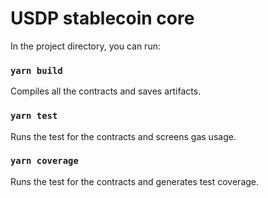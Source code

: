 # USDP stablecoin core

In the project directory, you can run:

### `yarn build`


Compiles all the contracts and saves artifacts.<br />

### `yarn test`


Runs the test for the contracts and screens gas usage.<br />

### `yarn coverage`


Runs the test for the contracts and generates test coverage.<br />
